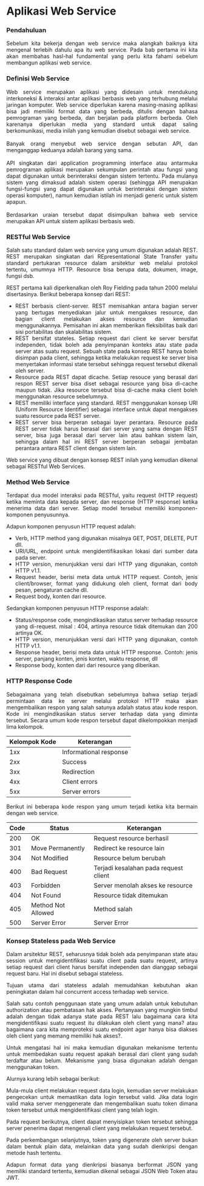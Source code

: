 Aplikasi Web Service
====================

### Pendahuluan
<p style="text-align: justify">Sebelum kita bekerja dengan web service maka alangkah baiknya kita mengenal terlebih dahulu apa itu
web service. Pada bab pertama ini kita akan membahas hasl-hal fundamental yang perlu kita fahami
sebelum membangun aplikasi web service.</p>

### Definisi Web Service
<div style="text-align: justify;">
  Web service merupakan aplikasi yang didesain untuk mendukung interkoneksi & interaksi antar aplikasi
berbasis web yang terhubung melalui jaringan komputer. Web service diperlukan karena masing-masing
aplikasi bisa jadi memiliki format data yang berbeda, ditulis dengan bahasa pemrograman yang berbeda,
dan berjalan pada platform berbeda. Oleh karenanya diperlukan media yang standard untuk dapat saling
berkomunikasi, media inilah yang kemudian disebut sebagai web service.
<br><br>
Banyak orang menyebut web service dengan sebutan API, dan menganggap keduanya adalah barang
yang sama.
<br><br>
API singkatan dari application programming interface atau antarmuka pemrograman aplikasi merupakan
sekumpulan perintah atau fungsi yang dapat digunakan untuk berinteraksi dengan sistem tertentu. Pada
mulanya sistem yang dimaksud adalah sistem operasi (sehingga API merupakan fungsi-fungsi yang
dapat digunakan untuk berinteraksi dengan sistem operasi komputer), namun kemudian istilah ini
menjadi generic untuk sistem apapun.
<br><br>
Berdasarkan uraian tersebut dapat disimpulkan bahwa web service merupakan API untuk sistem aplikasi
berbasis web.

### RESTful Web Service

Salah satu standard dalam web service yang umum digunakan adalah REST. REST merupakan singkatan dari REpresentational State Transfer yaitu standard pertukaran resource dalam arsitektur web melalui protokol tertentu, umumnya HTTP. Resource bisa berupa data, dokumen, image, fungsi dsb.

REST pertama kali diperkenalkan oleh Roy Fielding pada tahun 2000 melalui disertasinya. Berikut beberapa konsep dari REST:

  - REST berbasis client-server. REST memisahkan antara bagian server yang bertugas menyediakan jalur untuk mengakses resource, dan bagian client melakukan akses resource dan kemudian menggunakannya. Pemisahan ini akan memberikan fleksibilitas baik dari sisi portabilitas dan skalabilitas sistem.
  - REST bersifat stateles. Setiap request dari client ke server bersifat independen, tidak boleh ada penyimpanan konteks atau state pada server atas suatu request. Sebuah state pada konsep REST hanya boleh disimpan pada client, sehingga ketika melakukan request ke server bisa menyertakan informasi state tersebut sehingga request tersebut dikenali oleh server.
  - Resource pada REST dapat dicache. Setiap resouce yang berasal dari respon REST server bisa diset sebagai resource yang bisa di-cache maupun tidak. Jika resource tersebut bisa di-cache maka client boleh menggunakan resource sebelumnya.
  - REST memiliki interface yang standard. REST menggunakan konsep URI (Uniform Resource Identifier) sebagai interface untuk dapat mengakses suatu resource pada REST server.
  - REST server bisa berperan sebagai layer perantara. Resource pada REST server tidak harus berasal dari server yang sama dengan REST server, bisa juga berasal dari server lain atau bahkan sistem lain, sehingga dalam hal ini REST server berperan sebagai jembatan perantara antara REST client dengan sistem lain.

Web service yang dibuat dengan konsep REST inilah yang kemudian dikenal sebagai RESTful Web Services.

### Method Web Service
Terdapat dua model interaksi pada RESTful, yaitu request (HTTP request) ketika meminta data kepada server, dan response (HTTP response) ketika menerima data dari server. Setiap model tersebut memiliki komponen-komponen penyusunnya.

Adapun komponen penyusun HTTP request adalah:
- Verb, HTTP method yang digunakan misalnya GET, POST, DELETE, PUT dll.
- URI/URL, endpoint untuk mengidentifikasikan lokasi dari sumber data pada server.
- HTTP version, menunjukkan versi dari HTTP yang digunakan, contoh HTTP v1.1.
- Request header, berisi meta data untuk HTTP request. Contoh, jenis client/browser, format yang didukung oleh client, format dari body pesan, pengaturan cache dll.
- Request body, konten dari resource.

Sedangkan komponen penyusun HTTP response adalah:
- Status/response code, mengindikasikan status server terhadap resource yang di-request. misal : 404, artinya resource tidak ditemukan dan 200 artinya OK.
- HTTP version, menunjukkan versi dari HTTP yang digunakan, contoh HTTP v1.1.
- Response header, berisi meta data untuk HTTP response. Contoh: jenis server, panjang konten, jenis konten, waktu response, dll
- Response body, konten dari dari resource yang diberikan.

### HTTP Response Code
Sebagaimana yang telah disebutkan sebelumnya bahwa setiap terjadi permintaan data ke server melalui protokol HTTP maka akan mengembalikan respon yang salah satunya adalah status atau kode respon. Kode ini mengindikasikan status server terhadap data yang diminta tersebut.
Secara umum kode respon tersebut dapat dikelompokkan menjadi lima kelompok.

| Kelompok Kode | Keterangan |
| ------------- | ---------- |
| 1xx | Informational response |
| 2xx | Success |
| 3xx | Redirection |
| 4xx | Client errors |
| 5xx | Server errors |

Berikut ini beberapa kode respon yang umum terjadi ketika kita bermain dengan web service.

| Code | Status | Keterangan |
| ---- | ------ | ---------- |
| 200 | OK | Request resource berhasil |
| 301 | Move Permanently | Redirect ke resource lain |
| 304 | Not Modified | Resource belum berubah |
| 400 | Bad Request | Terjadi kesalahan pada request client |
| 403 | Forbidden | Server menolah akses ke resource |
| 404 | Not Found | Resource tidak ditemukan |
| 405 | Method Not Allowed | Method salah |
| 500 | Server Error | Server Error |

### Konsep Stateless pada Web Service
Dalam arsitektur REST, seharusnya tidak boleh ada penyimpanan state atau session untuk mengidentifikasi suatu client pada suatu request, artinya setiap request dari client harus bersifat independen dan dianggap sebagai request baru. Hal ini disebut sebagai stateless.

Tujuan utama dari stateless adalah memudahkan kebutuhan akan peningkatan dalam hal concurrent access terhadap web service.

Salah satu contoh penggunaan state yang umum adalah untuk kebutuhan authorization atau pembatasan hak akses. Pertanyaan yang mungkin timbul adalah dengan tidak adanya state pada REST lalu bagaimana cara kita mengidentifikasi suatu request itu dilakukan oleh client yang mana? atau bagaimana cara kita memproteksi suatu endpoint agar hanya bisa diakses oleh client yang memang memiliki hak akses?.

Untuk mengatasi hal ini maka kemudian digunakan mekanisme tertentu untuk membedakan suatu request apakah berasal dari client yang sudah terdaftar atau belum. Mekanisme yang biasa digunakan adalah dengan menggunakan token.

Alurnya kurang lebih sebagai berikut:

Mula-mula client melakukan request data login, kemudian server melakukan pengecekan untuk memastikan data login tersebut valid. Jika data login valid maka server menggenerate dan mengembalikan suatu token dimana token tersebut untuk mengidentifikasi client yang telah login.

Pada request berikutnya, client dapat menyisipkan token tersebut sehingga server penerima dapat mengenali client yang melakukan request tersebut.

Pada perkembangan selanjutnya, token yang digenerate oleh server bukan dalam bentuk plain data, melainkan data yang sudah dienkripsi dengan metode hash tertentu.

Adapun format data yang dienkripsi biasanya berformat JSON yang memiliki standard tertentu, kemudian dikenal sebagai JSON Web Token atau JWT.

</div>